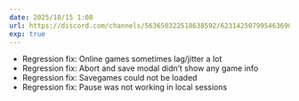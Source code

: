 ```yaml
---
date: 2025/10/15 1:08
url: https://discord.com/channels/563650322518638592/623142507995463690/1427689408089296907
exp: true
---
```

- Regression fix: Online games sometimes lag/jitter a lot
- Regression fix: Abort and save modal didn’t show any game info
- Regression fix: Savegames could not be loaded
- Regression fix: Pause was not working in local sessions